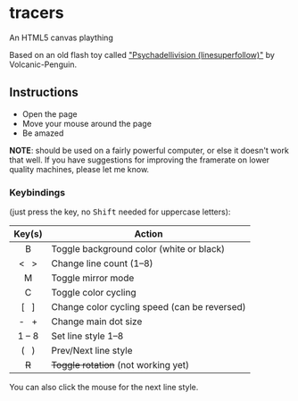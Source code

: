 # tracers

An HTML5 canvas plaything

Based on an old flash toy called ["Psychadellivision (linesuperfollow)"](https://www.deviantart.com/volcanic-penguin/art/Psychadellivision-14080073) by Volcanic-Penguin.

## Instructions

- Open the page
- Move your mouse around the page
- Be amazed

__NOTE__: should be used on a fairly powerful computer, or else it doesn't work that well.
If you have suggestions for improving the framerate on lower quality machines, please let me know.

### Keybindings

(just press the key, no <kbd>Shift</kbd> needed for uppercase letters):

| Key(s) | Action                                       |
| :----: | -------------------------------------------- |
|   B    | Toggle background color (white or black)     |
| <   >  | Change line count (1–8)                      |
|   M    | Toggle mirror mode                           |
|   C    | Toggle color cycling                         |
| \[   ] | Change color cycling speed (can be reversed) |
| -   +  | Change main dot size                         |
| 1 – 8  | Set line style 1–8                           |
| (   )  | Prev/Next line style                         |
| ~~R~~  | ~~Toggle rotation~~ (not working yet)        |

You can also click the mouse for the next line style.
